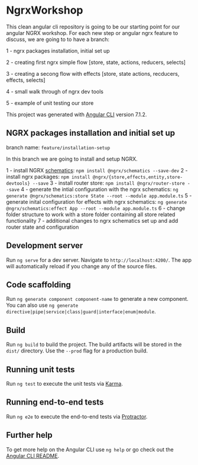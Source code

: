 # NgrxWorkshop

This clean angular cli repository is going to be our starting point for our angular NGRX workshop.
For each new step or angular ngrx feature to discuss, we are going to to have a branch:

1 - ngrx packages installation, initial set up

2 - creating first ngrx simple flow [store, state, actions, reducers, selects]

3 - creating a secong flow with effects [store, state actions, recducers, effects, selects]

4 - small walk through of ngrx dev tools

5 - example of unit testing our store

This project was generated with [Angular CLI](https://github.com/angular/angular-cli) version 7.1.2.

## NGRX packages installation and initial set up

branch name: `feature/installation-setup`

In this branch we are going to install and setup NGRX.

1 - install NGRX [schematics](https://ngrx.io/guide/schematics): `npm install @ngrx/schematics --save-dev`
2 - install ngrx packages: `npm install @ngrx/{store,effects,entity,store-devtools} --save`
3 - install router store: `npm install @ngrx/router-store --save`
4 - generate the intial configuration with the ngrx schematics: `ng generate @ngrx/schematics:store State --root --module app.module.ts`
5 - generate inital configuration for effects with ngrx schematics: `ng generate @ngrx/schematics:effect App --root --module app.module.ts`
6 - change folder structure to work with a store folder containing all store related functionality
7 - additional changes to ngrx schematics set up and add router state and configuration

## Development server

Run `ng serve` for a dev server. Navigate to `http://localhost:4200/`. The app will automatically reload if you change any of the source files.

## Code scaffolding

Run `ng generate component component-name` to generate a new component. You can also use `ng generate directive|pipe|service|class|guard|interface|enum|module`.

## Build

Run `ng build` to build the project. The build artifacts will be stored in the `dist/` directory. Use the `--prod` flag for a production build.

## Running unit tests

Run `ng test` to execute the unit tests via [Karma](https://karma-runner.github.io).

## Running end-to-end tests

Run `ng e2e` to execute the end-to-end tests via [Protractor](http://www.protractortest.org/).

## Further help

To get more help on the Angular CLI use `ng help` or go check out the [Angular CLI README](https://github.com/angular/angular-cli/blob/master/README.md).
